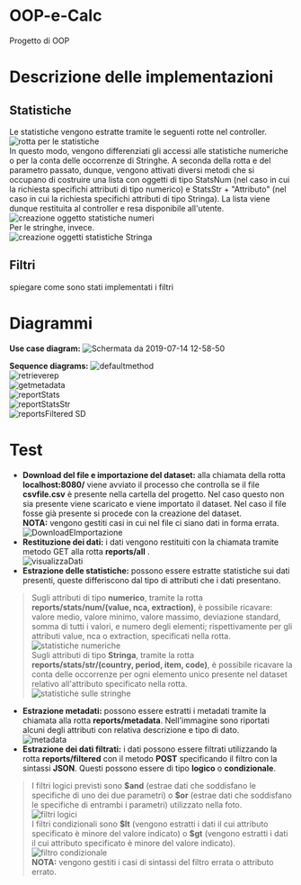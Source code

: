 
# OOP-e-Calc
Progetto di OOP <br/>
# Descrizione delle implementazioni
## Statistiche
Le statistiche vengono estratte tramite le seguenti rotte nel controller.
![rotta per le statistiche](https://user-images.githubusercontent.com/49287565/61211095-dd869700-a6fe-11e9-9b3f-67d73452717e.png)
<br>
In questo modo, vengono differenziati gli accessi alle statistiche numeriche o per la conta delle occorrenze di Stringhe.
A seconda della rotta e del parametro passato, dunque, vengono attivati diversi metodi che si occupano di costruire una lista con oggetti di tipo StatsNum (nel caso in cui la richiesta specifichi attributi di tipo numerico) e StatsStr + "Attributo" (nel caso in cui la richiesta specifichi attributi di tipo Stringa).
La lista viene dunque restituita al controller e resa disponibile all'utente.<br/>
![creazione oggetto statistiche numeri](https://user-images.githubusercontent.com/49287565/61211350-ab296980-a6ff-11e9-9ca4-f897fce7c8cf.png)<br/>
Per le stringhe, invece.<br/>
![creazione oggetti statistiche Stringa](https://user-images.githubusercontent.com/49287565/61211436-dc099e80-a6ff-11e9-817f-1ddd6f1f78a4.png)<br/>


## Filtri
spiegare come sono stati implementati i filtri

# Diagrammi
**Use case diagram:**
![Schermata da 2019-07-14 12-58-50](https://user-images.githubusercontent.com/48387175/61182696-3d196f80-a637-11e9-8cee-84bcb2064056.png)<br/>

**Sequence diagrams:**
![defaultmethod](https://user-images.githubusercontent.com/48387175/61182774-5969dc00-a638-11e9-9a19-bca44cbe8365.png)<br/>
![retrieverep](https://user-images.githubusercontent.com/48387175/61182775-68e92500-a638-11e9-939c-3315b6d1aedf.png)<br/>
![getmetadata](https://user-images.githubusercontent.com/48387175/61182785-92a24c00-a638-11e9-90b3-6380e3ac110d.png)<br/>
![reportStats](https://user-images.githubusercontent.com/48387175/61182788-99c95a00-a638-11e9-8c06-74f0ed5aeead.png)<br/>
![reportStatsStr](https://user-images.githubusercontent.com/48387175/61182794-a2ba2b80-a638-11e9-8b99-7b5070cf4eaf.png)<br/>
![reportsFiltered SD](https://user-images.githubusercontent.com/48387175/61182796-aa79d000-a638-11e9-8bbf-c354e4172966.jpg)<br/>

# Test
- **Download del file e importazione del dataset:** alla chiamata della rotta **localhost:8080/** viene avviato il processo che controlla se il file **csvfile.csv** è presente nella cartella del progetto.
Nel caso questo non sia presente viene scaricato e viene importato il dataset.
Nel caso il file fosse già presente si procede con la creazione del dataset.<br/>
**NOTA:** vengono gestiti casi in cui nel file ci siano dati in forma errata.
![DownloadEImportazione](https://user-images.githubusercontent.com/49287565/61208116-f3905980-a6f6-11e9-9563-c24e9a2c7ea3.png) <br/>
- **Restituzione dei dati:** i dati vengono restituiti con la chiamata tramite metodo GET alla rotta **reports/all** .<br/>
![visualizzaDati](https://user-images.githubusercontent.com/49287565/61208576-06575e00-a6f8-11e9-9786-e44cd02553ed.png)<br/>
- **Estrazione delle statistiche:** possono essere estratte statistiche sui dati presenti, queste differiscono dal tipo di attributi che i dati presentano.
> Sugli attributi di tipo **numerico**, tramite la rotta **reports/stats/num/(value, nca, extraction)**, è possibile ricavare:
valore medio, valore minimo, valore massimo, deviazione standard, somma di tutti i valori, e numero degli elementi; rispettivamente per gli attributi value, nca o extraction, specificati nella rotta.<br/>
![statistiche numeriche](https://user-images.githubusercontent.com/49287565/61208756-68b05e80-a6f8-11e9-857b-bfa8a1409be2.png)<br/>
Sugli attributi di tipo **Stringa**, tramite la rotta **reports/stats/str/(country, period, item, code)**, è possibile ricavare la conta delle occorrenze per ogni elemento unico presente nel dataset relativo all'attributo specificato nella rotta.<br/>
![statistiche sulle stringhe](https://user-images.githubusercontent.com/49287565/61208953-d197d680-a6f8-11e9-850e-f08a9af8000d.png)<br/>
- **Estrazione metadati:** possono essere estratti i metadati tramite la chiamata alla rotta **reports/metadata**. Nell'immagine sono riportati alcuni degli attributi con relativa descrizione e tipo di dato.<br/>
![metadata](https://user-images.githubusercontent.com/49287565/61209677-b1691700-a6fa-11e9-86da-00b0d4b5a675.png)<br/>
- **Estrazione dei dati filtrati:** i dati possono essere filtrati utilizzando la rotta **reports/filtered** con il metodo **POST** specificando il filtro con la sintassi **JSON**.  Questi possono essere di tipo **logico** o **condizionale**.
> I filtri logici previsti sono **\$and** (estrae dati che soddisfano le specifiche di uno dei due parametri) o **\$or** (estrae dati che soddisfano le specifiche di entrambi i parametri) utilizzato nella foto.<br/>
![filtri logici](https://user-images.githubusercontent.com/49287565/61210136-d8741880-a6fb-11e9-8b8e-1368fe1db733.png)<br/>
I filtri condizionali sono **\$lt** (vengono estratti i dati il cui attributo specificato è minore del valore indicato) o **\$gt** (vengono estratti i dati il cui attributo specificato è minore del valore indicato).<br/>
![filtro condizionale](https://user-images.githubusercontent.com/49287565/61210676-86cc8d80-a6fd-11e9-9461-e9101103799b.png)<br/>
**NOTA:** vengono gestiti i casi di sintassi del filtro errata o attributo errato.
